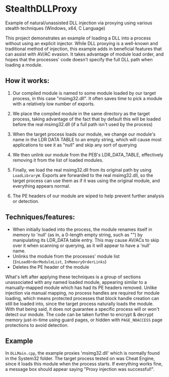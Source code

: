 # StealthDLLProxy
Example of natural/unassisted DLL injection via proxying using various stealth techniques (Windows, x64, C Language)  

This project demonstrates an example of loading a DLL into a process without using an explicit injector. While DLL proxying is a well-known and traditional method of injection, this example adds in beneficial features that can assist with AV/AC evasion. It takes advantage of module load order, and hopes that the processes' code doesn't specify the full DLL path when loading a module.  

## How it works:
1. Our compiled module is named to some module loaded by our target process, in this case "msimg32.dll". It often saves time to pick a module with a relatively low number of exports.  

2. We place the compiled module in the same directory as the target process, taking advantage of the fact that by default this will be loaded before the real msimg32.dll (if a full path isn't used by the process)  

3. When the target process loads our module, we change our module's name in the LDR DATA TABLE to an empty string, which will cause most applications to see it as "null" and skip any sort of querying  

4. We then unlink our module from the PEB's LDR_DATA_TABLE, effectively removing it from the list of loaded modules.  

5. Finally, we load the real msimg32.dll from its original path by using `LoadLibraryW`. Exports are forwarded to the real msimg32.dll, so the target process can use them as if it was using the original   module, and everything appears normal.

6. The PE headers of our module are wiped to help prevent further analysis or detection.

## Techniques/features:
- When initially loaded into the process, the module renames itself in memory to 'null' (as in, a 0-length empty string, such as "") by manipulating its LDR_DATA table entry. This may cause AV/ACs to skip over it when scanning or querying, as it will appear to have a 'null' name.  
- Unlinks the module from the processes' module list (`InLoadOrderModuleList`, `InMemoryOrderLinks`)  
- Deletes the PE header of the module

What's left after applying these techniques is a group of sections unassociated with any named loaded module, appearing similar to a manually-mapped module which has had its PE headers removed. Unlike injection via manual mapping, no process handles are required for module loading, which means protected processes that block handle creation can still be loaded into, since the target process naturally loads the module. With that being said, it does not guarantee a specific process will or won't detect our module. The code can be taken further to encrypt & decrypt memory just-in-time using guard pages, or hidden with `PAGE_NOACCESS` page protections to avoid detection.  

## Example
In `DLLMain.cpp`, the example proxies 'msimg32.dll' which is normally found in the System32 folder. The target process tested on was Cheat Engine, since it loads this module when the process starts. If everything works fine, a message box should appear saying "Proxy injection was successful!".  
